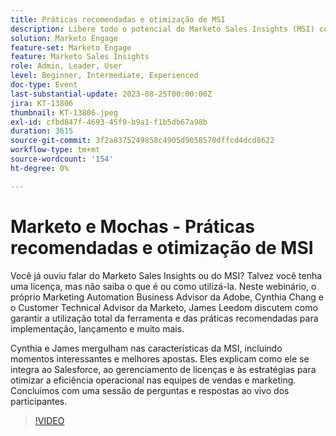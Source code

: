 ```yaml
---
title: Práticas recomendadas e otimização de MSI
description: Libere todo o potencial do Marketo Sales Insights (MSI) com Cynthia Chang e James Leedom à medida que se aprofundam nos principais recursos, integração com o Salesforce, gerenciamento de licenças e estratégias para aumentar a eficiência das vendas e do marketing.
solution: Marketo Engage
feature-set: Marketo Engage
feature: Marketo Sales Insights
role: Admin, Leader, User
level: Beginner, Intermediate, Experienced
doc-type: Event
last-substantial-update: 2023-08-25T00:00:00Z
jira: KT-13806
thumbnail: KT-13806.jpeg
exl-id: cfbd847f-4693-45f9-b9a1-f1b5db67a98b
duration: 3615
source-git-commit: 3f2a8375249858c4905d9058570dffcd4dcd8622
workflow-type: tm+mt
source-wordcount: '154'
ht-degree: 0%

---
```


# Marketo e Mochas - Práticas recomendadas e otimização de MSI

Você já ouviu falar do Marketo Sales Insights ou do MSI? Talvez você tenha uma licença, mas não saiba o que é ou como utilizá-la. Neste webinário, o próprio Marketing Automation Business Advisor da Adobe, Cynthia Chang e o Customer Technical Advisor da Marketo, James Leedom discutem como garantir a utilização total da ferramenta e das práticas recomendadas para implementação, lançamento e muito mais.

Cynthia e James mergulham nas características da MSI, incluindo momentos interessantes e melhores apostas. Eles explicam como ele se integra ao Salesforce, ao gerenciamento de licenças e às estratégias para otimizar a eficiência operacional nas equipes de vendas e marketing. Concluímos com uma sessão de perguntas e respostas ao vivo dos participantes.

>[!VIDEO](https://video.tv.adobe.com/v/3422797?learn=on)
